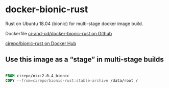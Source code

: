 # docker-bionic-rust

Rust on Ubuntu 18.04 (bionic) for multi-stage docker image build.

Dockerfile [ci-and-cd/docker-bionic-rust on Github](https://github.com/ci-and-cd/docker-bionic-rust)

[cirepo/bionic-rust on Docker Hub](https://hub.docker.com/r/cirepo/bionic-rust/)


## Use this image as a “stage” in multi-stage builds

```dockerfile

FROM cirepo/nix:2.0.4_bionic
COPY --from=cirepo/bionic-rust:stable-archive /data/root /

```
